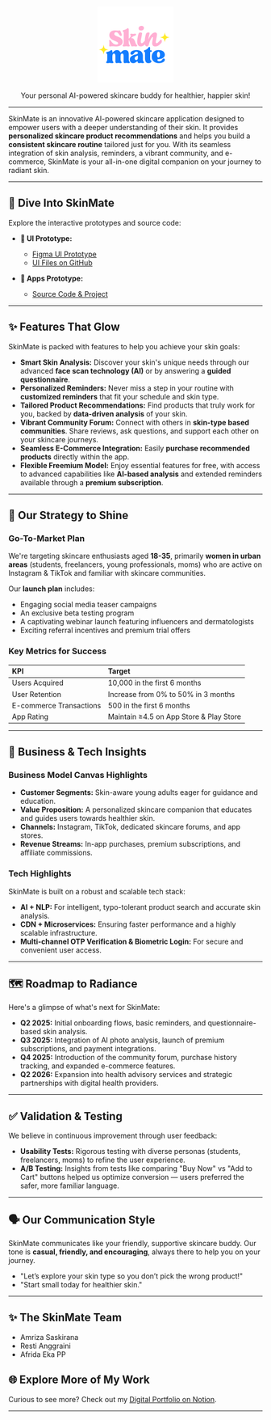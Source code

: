 <div align="center">
  <img src="https://github.com/rstiannr/Skinmate_Project/blob/main/assets/logo.png?raw=true" alt="SkinMate Logo" width="150"/>
  <p>Your personal AI-powered skincare buddy for healthier, happier skin!</p>
</div>

---

SkinMate is an innovative AI-powered skincare application designed to empower users with a deeper understanding of their skin. It provides **personalized skincare product recommendations** and helps you build a **consistent skincare routine** tailored just for you. With its seamless integration of skin analysis, reminders, a vibrant community, and e-commerce, SkinMate is your all-in-one digital companion on your journey to radiant skin.

---

## 🚀 Dive Into SkinMate

Explore the interactive prototypes and source code:

* **🎨 UI Prototype:**
    * [Figma UI Prototype](https://www.figma.com/proto/25Lu9ODagL7m4LJ5ko6kCR/Apps-Mobile-Prototype--Skinmate-?node-id=114-12606&t=A5YTInCwfWJ4QjVm-1)
    * [UI Files on GitHub](https://github.com/rstiannr/Skinmate_Project/tree/main/Prototype_UI_Figma)

* **📱 Apps Prototype:**
    * [Source Code & Project](https://github.com/rstiannr/Skinmate_Project)

---

## ✨ Features That Glow

SkinMate is packed with features to help you achieve your skin goals:

* **Smart Skin Analysis:** Discover your skin's unique needs through our advanced **face scan technology (AI)** or by answering a **guided questionnaire**.
* **Personalized Reminders:** Never miss a step in your routine with **customized reminders** that fit your schedule and skin type.
* **Tailored Product Recommendations:** Find products that truly work for you, backed by **data-driven analysis** of your skin.
* **Vibrant Community Forum:** Connect with others in **skin-type based communities**. Share reviews, ask questions, and support each other on your skincare journeys.
* **Seamless E-Commerce Integration:** Easily **purchase recommended products** directly within the app.
* **Flexible Freemium Model:** Enjoy essential features for free, with access to advanced capabilities like **AI-based analysis** and extended reminders available through a **premium subscription**.

---

## 🎯 Our Strategy to Shine

### Go-To-Market Plan

We're targeting skincare enthusiasts aged **18-35**, primarily **women in urban areas** (students, freelancers, young professionals, moms) who are active on Instagram & TikTok and familiar with skincare communities.

Our **launch plan** includes:

* Engaging social media teaser campaigns
* An exclusive beta testing program
* A captivating webinar launch featuring influencers and dermatologists
* Exciting referral incentives and premium trial offers

### Key Metrics for Success

| KPI                       | Target                                 |
| :------------------------ | :------------------------------------- |
| Users Acquired            | 10,000 in the first 6 months           |
| User Retention            | Increase from 0% to 50% in 3 months    |
| E-commerce Transactions   | 500 in the first 6 months              |
| App Rating                | Maintain $\geq$4.5 on App Store & Play Store |

---

## 💼 Business & Tech Insights

### Business Model Canvas Highlights

* **Customer Segments:** Skin-aware young adults eager for guidance and education.
* **Value Proposition:** A personalized skincare companion that educates and guides users towards healthier skin.
* **Channels:** Instagram, TikTok, dedicated skincare forums, and app stores.
* **Revenue Streams:** In-app purchases, premium subscriptions, and affiliate commissions.

### Tech Highlights

SkinMate is built on a robust and scalable tech stack:

* **AI + NLP:** For intelligent, typo-tolerant product search and accurate skin analysis.
* **CDN + Microservices:** Ensuring faster performance and a highly scalable infrastructure.
* **Multi-channel OTP Verification & Biometric Login:** For secure and convenient user access.

---

## 🗺️ Roadmap to Radiance

Here's a glimpse of what's next for SkinMate:

* **Q2 2025:** Initial onboarding flows, basic reminders, and questionnaire-based skin analysis.
* **Q3 2025:** Integration of AI photo analysis, launch of premium subscriptions, and payment integrations.
* **Q4 2025:** Introduction of the community forum, purchase history tracking, and expanded e-commerce features.
* **Q2 2026:** Expansion into health advisory services and strategic partnerships with digital health providers.

---

## ✅ Validation & Testing

We believe in continuous improvement through user feedback:

* **Usability Tests:** Rigorous testing with diverse personas (students, freelancers, moms) to refine the user experience.
* **A/B Testing:** Insights from tests like comparing "Buy Now" vs "Add to Cart" buttons helped us optimize conversion — users preferred the safer, more familiar language.

---

## 🗣️ Our Communication Style

SkinMate communicates like your friendly, supportive skincare buddy. Our tone is **casual, friendly, and encouraging**, always there to help you on your journey.

* "Let’s explore your skin type so you don’t pick the wrong product!"
* "Start small today for healthier skin."

---

## ✨ The SkinMate Team

* Amriza Saskirana
* Resti Anggraini
* Afrida Eka PP

## 🌐 Explore More of My Work

Curious to see more? Check out my [Digital Portfolio on Notion](https://spectrum-resolution-3e6.notion.site/Digital-Portfolio-21fd805f6a4a806697b8fa3f1b17b39b).

---
